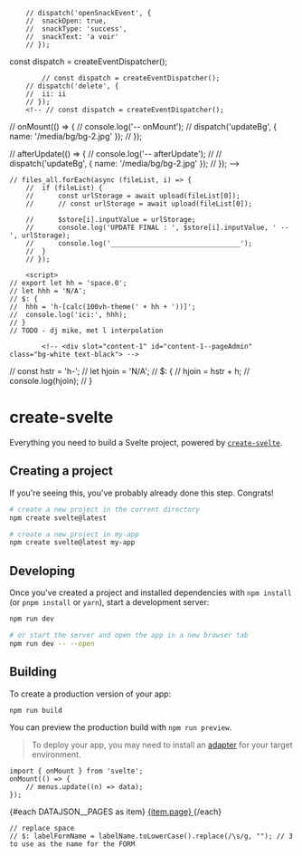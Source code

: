 <!-- <div class="" on:openSnackEvent={onOpenSnack}> -->
<!-- <slot on:openSnackEvent /> -->

    	// dispatch('openSnackEvent', {
    	// 	snackOpen: true,
    	// 	snackType: 'success',
    	// 	snackText: 'a voir'
    	// });

const dispatch = createEventDispatcher();

    	    // const dispatch = createEventDispatcher();
    	// dispatch('delete', {
    	// 	ii: ii
    	// });
    	<!-- // const dispatch = createEventDispatcher();

// onMount(() => {
// console.log('-- onMount');
// dispatch('updateBg', { name: '/media/bg/bg-2.jpg' });
// });

// afterUpdate(() => {
// console.log('-- afterUpdate');
// // dispatch('updateBg', { name: '/media/bg/bg-2.jpg' });
// }); -->

<!-- // gs://y-toucherterre.appspot.com/gallery/la-demarche/cuisiniere-terre-crue-rocketstove-enduits-habitats-reversibles-poele-de-masse_01.png -->

    // files_all.forEach(async (fileList, i) => {
    	// 	if (fileList) {
    	// 		const urlStorage = await upload(fileList[0]);
    	// 		// const urlStorage = await upload(fileList[0]);

    	// 		$store[i].inputValue = urlStorage;
    	// 		console.log('UPDATE FINAL : ', $store[i].inputValue, ' -- ', urlStorage);
    	// 		console.log('________________________________');
    	// 	}
    	// });

    	<script>
    // export let hh = 'space.0';
    // let hhh = 'N/A';
    // $: {
    // 	hhh = 'h-[calc(100vh-theme(' + hh + '))]';
    // 	console.log('ici:', hhh);
    // }
    // TODO - dj mike, met l interpolation

</script>

<!-- this is a bg-container widget -->
<!-- TODO MIKU - il faut automate la var -->
<div class="grid  justify-center border-4	border-red-500">
	<!-- pour la div du dessous:  h-[calc(100vh-theme(space.12)-12px)] -->
	<div
		id="catalog-layoutCenter-1"
		class="relative   border-4 border-green-500"
		style="max-width: 1080px;"
	>
		<!-- ajouter le scroll ici change tout -->
		<!-- <div
		id="catalog-container-item1"
		class="relative overflow-y-scroll   border-green-500 border h-[calc(100vh-theme(space.12)-12px)]   "
		styl
		e="max-width: 1080px;"
	> -->
		<slot />
	</div>
</div>

    		<!-- <div slot="content-1" id="content-1--pageAdmin" class="bg-white text-black"> -->

<!-- body -->
<!-- <div class="grid grid-flow-col content-start"> -->
<!-- <LayoutCenter1> -->
<!-- hh={'space.' + DATAJSON__HEADER_APP__HEIGHT} -->
<!-- <LayoutCenter1> -->
<!-- <slot name="app" /> -->
<!-- </LayoutCenter1> -->
<!-- hh={'space.' + DATAJSON__HEADER_APP__HEIGHT} -->
<!-- <LayoutCenter1> -->
<!-- <slot name="admin">
		<div class="">bloc d admin</div>
	</slot> -->
<!-- </LayoutCenter1> -->
<!-- </div> -->
<!-- </LayoutCenter1> -->
<!-- </div> -->

<!--  -->
<style lang="postcss">
	/* .bloc-admin.isAdmin {
		@apply block h-full w-96 border border-purple-500;
	} */
</style>

// const hstr = 'h-';
// let hjoin = 'N/A';
// $: {
// hjoin = hstr + h;
// console.log(hjoin);
// }

<!-- this is the main header -->
<!-- {@debug hjoin} -->
<!-- class="{hjoin}  -->
<div id="catalog-header" class=" border border-yellow-500" />
<!-- just to equilibrate the previous absolute... -->
<!-- <div class=" h-{h} bg-red-200  " /> -->

# create-svelte

Everything you need to build a Svelte project, powered by [`create-svelte`](https://github.com/sveltejs/kit/tree/master/packages/create-svelte).

## Creating a project

If you're seeing this, you've probably already done this step. Congrats!

```bash
# create a new project in the current directory
npm create svelte@latest

# create a new project in my-app
npm create svelte@latest my-app
```

## Developing

Once you've created a project and installed dependencies with `npm install` (or `pnpm install` or `yarn`), start a development server:

```bash
npm run dev

# or start the server and open the app in a new browser tab
npm run dev -- --open
```

## Building

To create a production version of your app:

```bash
npm run build
```

You can preview the production build with `npm run preview`.

> To deploy your app, you may need to install an [adapter](https://kit.svelte.dev/docs/adapters) for your target environment.

    import { onMount } from 'svelte';
    onMount(() => {
    	// menus.update((n) => data);
    });

<List class="bg-yellow-500">
	{#each DATAJSON__PAGES as item}
		<!-- {#if item.submenus} -->
		<!-- FOR THE ADMIN -->
		<!-- <SubmenuItem menu= submenus={item.submenus} /> -->
		<!-- {:else} -->
		<!-- href="javascript:void(0)" activated={active === item.menu} -->
		<Item>
			<a href={'/admin/pages' + item.url} class="w-full">
				<Text>{item.page}</Text>
			</a>
		</Item>
		<!-- <MenuItem img={item.img} url={item.url} menu={item.menu} /> -->
		<!-- {/if} -->
	{/each}
</List>

    // replace space
    // $: labelFormName = labelName.toLowerCase().replace(/\s/g, ""); // 3 to use as the name for the FORM
